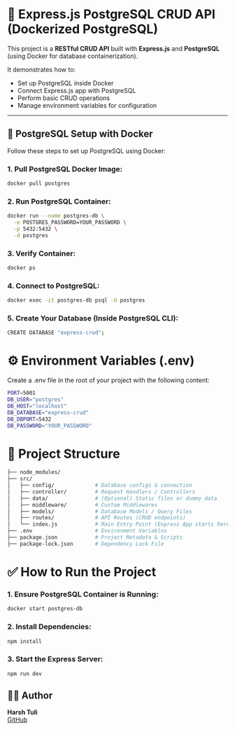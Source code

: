 # 🚀 Express.js PostgreSQL CRUD API (Dockerized PostgreSQL)

This project is a **RESTful CRUD API** built with **Express.js** and **PostgreSQL** (using Docker for database containerization).

It demonstrates how to:

- Set up PostgreSQL inside Docker
- Connect Express.js app with PostgreSQL
- Perform basic CRUD operations
- Manage environment variables for configuration

---

## 🐳 PostgreSQL Setup with Docker

Follow these steps to set up PostgreSQL using Docker:

### 1. Pull PostgreSQL Docker Image:

```bash
docker pull postgres
```

### 2. Run PostgreSQL Container:

```bash
docker run --name postgres-db \
  -e POSTGRES_PASSWORD=YOUR_PASSWORD \
  -p 5432:5432 \
  -d postgres
```

### 3. Verify Container:

```bash
docker ps
```

### 4. Connect to PostgreSQL:

```bash
docker exec -it postgres-db psql -U postgres
```

### 5. Create Your Database (Inside PostgreSQL CLI):

```bash
CREATE DATABASE "express-crud";
```

# ⚙️ Environment Variables (.env)

Create a .env file in the root of your project with the following content:

```bash
PORT=5001
DB_USER="postgres"
DB_HOST="localhost"
DB_DATABASE="express-crud"
DB_DBPORT=5432
DB_PASSWORD="YOUR_PASSWORD"
```

# 📂 Project Structure

```bash
├── node_modules/           
├── src/                    
│   ├── config/             # Database configs & connection
│   ├── controller/         # Request Handlers / Controllers
│   ├── data/               # (Optional) Static files or dummy data
│   ├── middleware/         # Custom Middlewares
│   ├── models/             # Database Models / Query Files
│   ├── routes/             # API Routes (CRUD endpoints)
│   └── index.js            # Main Entry Point (Express App starts here)
├── .env                    # Environment Variables
├── package.json            # Project Metadata & Scripts
├── package-lock.json       # Dependency Lock File
```

# ✅ How to Run the Project

### 1. Ensure PostgreSQL Container is Running:

```bash
docker start postgres-db
```

### 2. Install Dependencies:

```bash
npm install
```

### 3. Start the Express Server:

```bash
npm run dev
```

## 👨‍💻 Author

**Harsh Tuli**  
[GitHub](https://github.com/452Harsh)